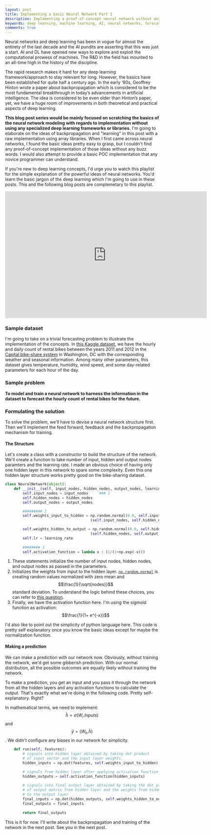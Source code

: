 ```yaml
---
layout: post
title: Implementing a basic Neural Network Part I
description: Implementing a proof-of-concept neural network without any specialized library.
keywords: deep learning, machine learning, AI, neural networks, forecasting, Pytorch, python 
comments: true
---
```


Neural networks and deep learning has been in vogue for almost the entirety of the last decade and the AI pundits are asserting that this was just a start. AI and DL have opened new ways to explore and exploit the computational prowess of machines. The R&D in the field has mounted to an all-time high in the history of the discipline. 

The rapid research makes it hard for any deep learning framework/approach to stay relevant for long. However, the basics have been established for quite half a century ago. In the early ‘80s, Geoffrey Hinton wrote a paper about backpropagation which is considered to be the most fundamental breakthrough in today’s advancements in artificial intelligence. The idea is considered to be even older than Hinton’s paper, yet, we have a huge room of improvements in both theoretical and practical aspects of deep learning. 

**This blog post series would be mainly focused on scratching the basics of the neural network modeling with regards to implementation without using any specialized deep learning frameworks or libraries.** I'm going to elaborate on the ideas of backpropagation and "learning" in this post with a raw implementation using array libraries. When I first came across neural networks, I found the basic ideas pretty easy to grasp, but I couldn't find any proof-of-concept implementation of those ideas without any buzz words. I would also attempt to provide a basic POC implementation that any novice programmer can understand. 

If you're new to deep learning concepts, I'd urge you to watch this playlist for the simple explanation of the powerful ideas of neural networks. You'd learn the basic jargon of the deep learning which I'm going to use in these posts. This and the following blog posts are complemetary to this playlist. 

<div align="center">
<iframe width="660" height="415" src="https://www.youtube.com/embed/videoseries?list=PLZHQObOWTQDNU6R1_67000Dx_ZCJB-3pi" frameborder="0" allow="accelerometer; autoplay; encrypted-media; gyroscope; picture-in-picture" allowfullscreen></iframe>
</div>



### Sample dataset
I'm going to take on a trivial forecasting problem to illustrate the implementation of the concepts. In [this Kaggle dataset](https://www.kaggle.com/marklvl/bike-sharing-dataset), we have the hourly and daily count of rental bikes between the years 2011 and 2012 in the [Capital bike-share system](https://www.capitalbikeshare.com/system-data) in Washington, DC with the corresponding weather and seasonal information. Among many other parameters, this dataset gives temperature, humidity, wind speed, and some day-related parameters for each hour of the day. 

### Sample problem
**To model and train a neural network to harness the information in the dataset to forecast the hourly count of rental bikes for the future.**

### Formulating the solution
To solve the problem, we'll have to devise a neural network structure first. Then we'll implement the feed forward, feedback and the backpropagation mechanism for training. 

#### The Structure
Let's create a class with a constructor to build the structure of the network. We'll create a function to take number of input, hidden and output nodes paramters and the learning rate. I made an obvious choice of having only one hidden layer in this network to spare some complexity. Even this one hidden layer structure works pretty good on the bike-sharing dataset.
```python
class NeuralNetwork(object):
    def __init__(self, input_nodes, hidden_nodes, output_nodes, learning_rate):
        self.input_nodes = input_nodes     ### 1
        self.hidden_nodes = hidden_nodes
        self.output_nodes = output_nodes

        ######### 2
        self.weights_input_to_hidden = np.random.normal(0.0, self.input_nodes**-0.5, 
                                       (self.input_nodes, self.hidden_nodes)) 

        self.weights_hidden_to_output = np.random.normal(0.0, self.hidden_nodes**-0.5, 
                                       (self.hidden_nodes, self.output_nodes)) # 3
        self.lr = learning_rate 
        
        ######## 3
        self.activation_function = lambda x : (1/(1+np.exp(-x))) 
```

1. These statements initialize the number of input nodes, hidden nodes, and output nodes as passed in the parameters.
2. Initializes the weights from input to the hidden layer. [`np.random.normal`](https://docs.scipy.org/doc/numpy-1.15.0/reference/generated/numpy.random.normal.html) is creating random values normalized with zero mean and $$\frac{1}{\sqrt{nodes}}$$ standard deviation. To understand the logic behind these choices, you can refer to [this question](https://stats.stackexchange.com/questions/326710/why-is-weight-initialized-as-1-sqrt-of-hidden-nodes-in-neural-networks).
3. Finally, we have the activation function here. I'm using the sigmoid function as activation: $$\frac{1}{1+ e^{-x}}$$

I'd also like to point out the simplicity of python language here. This code is pretty self explanatory once you know the basic ideas except for maybe the normalization function.


#### Making a prediction
We can make a prediction with our network now. Obviously, without training the network, we'd get some gibberish prediction. With our normal distribution, all the possible outcomes are equally likely without training the network. 

To make a prediction, you get an input and you pass it through the network from all the hidden layers and any activation functions to calculate the output. That's exactly what we're doing in the following code. Pretty self-explanatory. Right?

In mathematical terms, we need to implement: $$\hat{h}=\sigma(W_i.Inputs)$$ and $$\hat{y}=(W_h.\hat{h})$$. We didn't configure any biases in our network for simplicity. 

```python
    def run(self, features):
        # signals into hidden layer obtained by taking dot product
        # of input vector and the input layer weights.
        hidden_inputs = np.dot(features, self.weights_input_to_hidden)

        # signals from hidden layer after applying activation function
        hidden_outputs = self.activation_function(hidden_inputs) 
        
        # signals into final output layer obtained by taking the dot product
        # of output matrix from hidden layer and the weights from hidden layer
        # to the output layer
        final_inputs = np.dot(hidden_outputs, self.weights_hidden_to_output) 
        final_outputs = final_inputs 
        
        return final_outputs
```

This is it for now. I'll write about the backpropagation and training of the network in the next post. See you in the next post. 
